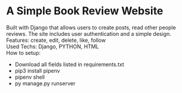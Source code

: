 <h1>A Simple Book Review Website</h1>
Built with Django that allows users to create posts, read other people reviews. The site includes user authentication and a simple design.<br>
Features: create, edit, delete, like, follow<br>
Used Techs: Django, PYTHON, HTML<br>
How to setup:
<ul>
  <li>Download all fields listed in requirements.txt</li>
  <li>pip3 install pipenv</li>
  <li>pipenv shell</li>
  <li>py manage.py runserver</li>
</ul>
  
